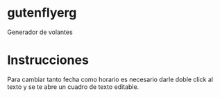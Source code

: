 # gutenflyerg

Generador de volantes

# Instrucciones

Para cambiar tanto fecha como horario es necesario darle doble click al texto y se te abre un cuadro de texto editable.
